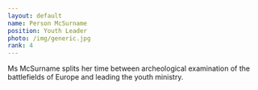 ```yaml
---
layout: default
name: Person McSurname
position: Youth Leader
photo: /img/generic.jpg
rank: 4
---
```


Ms McSurname splits her time between archeological examination of the battlefields of Europe and leading the youth ministry.
